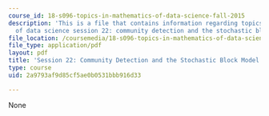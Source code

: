 ```yaml
---
course_id: 18-s096-topics-in-mathematics-of-data-science-fall-2015
description: 'This is a file that contains information regarding topics in mathematics
  of data science session 22: community detection and the stochastic block model.'
file_location: /coursemedia/18-s096-topics-in-mathematics-of-data-science-fall-2015/2a9793af9d85cf5ae0b0531bbb916d33_MIT18_S096F15_Ses22.pdf
file_type: application/pdf
layout: pdf
title: 'Session 22: Community Detection and the Stochastic Block Model'
type: course
uid: 2a9793af9d85cf5ae0b0531bbb916d33

---
```

None